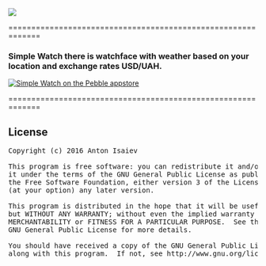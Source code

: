 <img src="http://i.imgur.com/Y50eEgt.jpg?1"/>

=============================================================

### Simple Watch there is watchface with weather based on your location and exchange rates USD/UAH.

<a href="https://apps.getpebble.com/applications/55fbc0c63c882806bf00003d">
  <img src="http://pblweb.com/badge/55fbc0c63c882806bf00003d/orange/medium/" alt="Simple Watch on the Pebble appstore" />
</a>

=============================================================

## License
<pre>
Copyright (c) 2016 Anton Isaiev

This program is free software: you can redistribute it and/or modify
it under the terms of the GNU General Public License as published by
the Free Software Foundation, either version 3 of the License, or
(at your option) any later version.

This program is distributed in the hope that it will be useful,
but WITHOUT ANY WARRANTY; without even the implied warranty of
MERCHANTABILITY or FITNESS FOR A PARTICULAR PURPOSE.  See the
GNU General Public License for more details.

You should have received a copy of the GNU General Public License
along with this program.  If not, see http://www.gnu.org/licenses/.
</pre>
